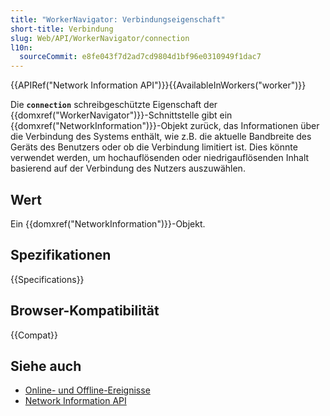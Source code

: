 ```yaml
---
title: "WorkerNavigator: Verbindungseigenschaft"
short-title: Verbindung
slug: Web/API/WorkerNavigator/connection
l10n:
  sourceCommit: e8fe043f7d2ad7cd9804d1bf96e0310949f1dac7
---
```


{{APIRef("Network Information API")}}{{AvailableInWorkers("worker")}}

Die **`connection`** schreibgeschützte Eigenschaft der {{domxref("WorkerNavigator")}}-Schnittstelle gibt ein {{domxref("NetworkInformation")}}-Objekt zurück, das Informationen über die Verbindung des Systems enthält, wie z.B. die aktuelle Bandbreite des Geräts des Benutzers oder ob die Verbindung limitiert ist.
Dies könnte verwendet werden, um hochauflösenden oder niedrigauflösenden Inhalt basierend auf der Verbindung des Nutzers auszuwählen.

## Wert

Ein {{domxref("NetworkInformation")}}-Objekt.

## Spezifikationen

{{Specifications}}

## Browser-Kompatibilität

{{Compat}}

## Siehe auch

- [Online- und Offline-Ereignisse](/de/docs/Web/API/Navigator/onLine)
- [Network Information API](/de/docs/Web/API/Network_Information_API)
